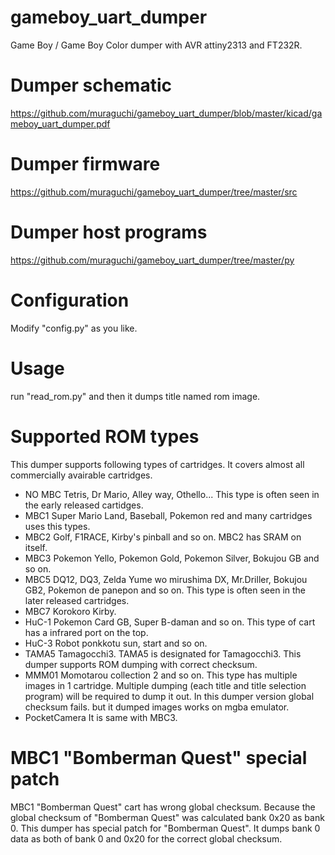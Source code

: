# gameboy_uart_dumper
Game Boy / Game Boy Color dumper with AVR attiny2313 and FT232R.

# Dumper schematic

https://github.com/muraguchi/gameboy_uart_dumper/blob/master/kicad/gameboy_uart_dumper.pdf

# Dumper firmware

https://github.com/muraguchi/gameboy_uart_dumper/tree/master/src

# Dumper host programs

https://github.com/muraguchi/gameboy_uart_dumper/tree/master/py

# Configuration

Modify "config.py" as you like.

# Usage

run "read_rom.py" and then it dumps title named rom image.

# Supported ROM types

This dumper supports following types of cartridges.
It covers almost all commercially avairable cartridges.

* NO MBC  Tetris, Dr Mario, Alley way, Othello... This type is often seen in the early released cartidges. 
* MBC1  Super Mario Land, Baseball, Pokemon red and many cartridges uses this types. 
* MBC2  Golf, F1RACE, Kirby's pinball and so on. MBC2 has SRAM on itself.
* MBC3  Pokemon Yello, Pokemon Gold, Pokemon Silver, Bokujou GB and so on.
* MBC5  DQ12, DQ3, Zelda Yume wo mirushima DX, Mr.Driller, Bokujou GB2, Pokemon de panepon and so on. This type is often seen in the later released cartridges. 
* MBC7  Korokoro Kirby.
* HuC-1 Pokemon Card GB, Super B-daman and so on. This type of cart has a infrared port on the top.
* HuC-3 Robot ponkkotu sun, start and so on.
* TAMA5  Tamagocchi3. TAMA5 is designated for Tamagocchi3. This dumper supports ROM dumping with correct checksum.
* MMM01  Momotarou collection 2 and so on. This type has multiple images in 1 cartridge. Multiple dumping (each title and title selection program) will be required to dump it out. In this dumper version global checksum fails. but it dumped images works on mgba emulator.
* PocketCamera  It is same with MBC3.

# MBC1 "Bomberman Quest" special patch

MBC1 "Bomberman Quest" cart has wrong global checksum. Because the global checksum of "Bomberman Quest" was calculated bank 0x20 as bank 0. This dumper has special patch for "Bomberman Quest". It dumps bank 0 data as both of bank 0 and 0x20 for the correct global checksum.
